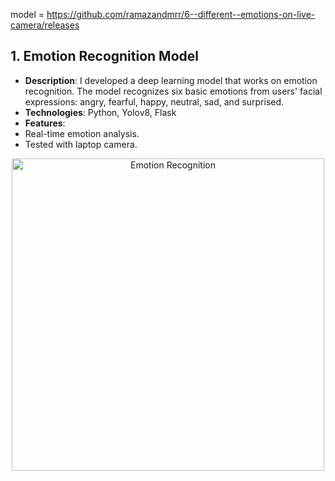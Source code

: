 model  = https://github.com/ramazandmrr/6--different--emotions-on-live-camera/releases
## 1. Emotion Recognition Model

- **Description**: I developed a deep learning model that works on emotion recognition. The model recognizes six basic emotions from users' facial expressions: angry, fearful, happy, neutral, sad, and surprised.
- **Technologies**: Python, Yolov8, Flask
- **Features**:
- Real-time emotion analysis.
- Tested with laptop camera.

<div style="text-align: center;">

<img src="https://github.com/user-attachments/assets/1a9616c2-1f50-4114-b3fe-dc0f5981b9bc" alt="Emotion Recognition" width="500"/>
</div>

